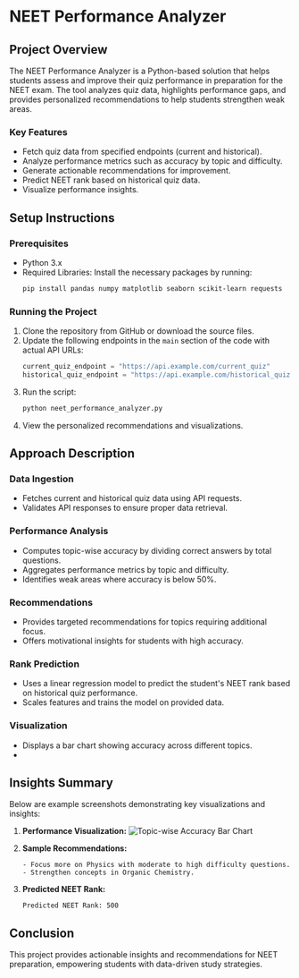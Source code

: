 # NEET Performance Analyzer

## Project Overview
The NEET Performance Analyzer is a Python-based solution that helps students assess and improve their quiz performance in preparation for the NEET exam. The tool analyzes quiz data, highlights performance gaps, and provides personalized recommendations to help students strengthen weak areas.

### Key Features
- Fetch quiz data from specified endpoints (current and historical).
- Analyze performance metrics such as accuracy by topic and difficulty.
- Generate actionable recommendations for improvement.
- Predict NEET rank based on historical quiz data.
- Visualize performance insights.

## Setup Instructions

### Prerequisites
- Python 3.x
- Required Libraries: Install the necessary packages by running:
  ```bash
  pip install pandas numpy matplotlib seaborn scikit-learn requests
  ```

### Running the Project
1. Clone the repository from GitHub or download the source files.
2. Update the following endpoints in the `main` section of the code with actual API URLs:
   ```python
   current_quiz_endpoint = "https://api.example.com/current_quiz"
   historical_quiz_endpoint = "https://api.example.com/historical_quiz"
   ```
3. Run the script:
   ```bash
   python neet_performance_analyzer.py
   ```
4. View the personalized recommendations and visualizations.

## Approach Description

### Data Ingestion
- Fetches current and historical quiz data using API requests.
- Validates API responses to ensure proper data retrieval.

### Performance Analysis
- Computes topic-wise accuracy by dividing correct answers by total questions.
- Aggregates performance metrics by topic and difficulty.
- Identifies weak areas where accuracy is below 50%.

### Recommendations
- Provides targeted recommendations for topics requiring additional focus.
- Offers motivational insights for students with high accuracy.

### Rank Prediction
- Uses a linear regression model to predict the student's NEET rank based on historical quiz performance.
- Scales features and trains the model on provided data.

### Visualization
- Displays a bar chart showing accuracy across different topics.
- 

## Insights Summary
Below are example screenshots demonstrating key visualizations and insights:

1. **Performance Visualization:**
   ![Topic-wise Accuracy Bar Chart](path_to_screenshot_1.png)

2. **Sample Recommendations:**
   ```plaintext
   - Focus more on Physics with moderate to high difficulty questions.
   - Strengthen concepts in Organic Chemistry.
   ```

3. **Predicted NEET Rank:**
   ```plaintext
   Predicted NEET Rank: 500
   ```

## Conclusion
This project provides actionable insights and recommendations for NEET preparation, empowering students with data-driven study strategies.



